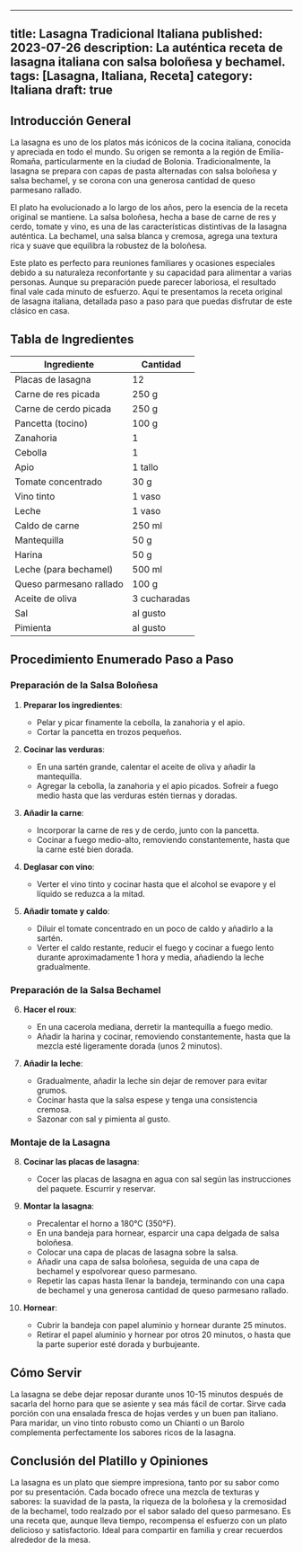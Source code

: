 
---
title: Lasagna Tradicional Italiana
published: 2023-07-26
description: La auténtica receta de lasagna italiana con salsa boloñesa y bechamel.
tags: [Lasagna, Italiana, Receta]
category: Italiana
draft: true
---

## Introducción General

La lasagna es uno de los platos más icónicos de la cocina italiana, conocida y apreciada en todo el mundo. Su origen se remonta a la región de Emilia-Romaña, particularmente en la ciudad de Bolonia. Tradicionalmente, la lasagna se prepara con capas de pasta alternadas con salsa boloñesa y salsa bechamel, y se corona con una generosa cantidad de queso parmesano rallado.

El plato ha evolucionado a lo largo de los años, pero la esencia de la receta original se mantiene. La salsa boloñesa, hecha a base de carne de res y cerdo, tomate y vino, es una de las características distintivas de la lasagna auténtica. La bechamel, una salsa blanca y cremosa, agrega una textura rica y suave que equilibra la robustez de la boloñesa.

Este plato es perfecto para reuniones familiares y ocasiones especiales debido a su naturaleza reconfortante y su capacidad para alimentar a varias personas. Aunque su preparación puede parecer laboriosa, el resultado final vale cada minuto de esfuerzo. Aquí te presentamos la receta original de lasagna italiana, detallada paso a paso para que puedas disfrutar de este clásico en casa.

## Tabla de Ingredientes

| Ingrediente                    | Cantidad              |
| ------------------------------ | --------------------- |
| Placas de lasagna              | 12                    |
| Carne de res picada            | 250 g                 |
| Carne de cerdo picada          | 250 g                 |
| Pancetta (tocino)              | 100 g                 |
| Zanahoria                      | 1                     |
| Cebolla                        | 1                     |
| Apio                           | 1 tallo               |
| Tomate concentrado             | 30 g                  |
| Vino tinto                     | 1 vaso                |
| Leche                          | 1 vaso                |
| Caldo de carne                 | 250 ml                |
| Mantequilla                    | 50 g                  |
| Harina                         | 50 g                  |
| Leche (para bechamel)          | 500 ml                |
| Queso parmesano rallado        | 100 g                 |
| Aceite de oliva                | 3 cucharadas          |
| Sal                            | al gusto              |
| Pimienta                       | al gusto              |

## Procedimiento Enumerado Paso a Paso

### Preparación de la Salsa Boloñesa

1. **Preparar los ingredientes**:
    - Pelar y picar finamente la cebolla, la zanahoria y el apio.
    - Cortar la pancetta en trozos pequeños.

2. **Cocinar las verduras**:
    - En una sartén grande, calentar el aceite de oliva y añadir la mantequilla. 
    - Agregar la cebolla, la zanahoria y el apio picados. Sofreír a fuego medio hasta que las verduras estén tiernas y doradas.

3. **Añadir la carne**:
    - Incorporar la carne de res y de cerdo, junto con la pancetta.
    - Cocinar a fuego medio-alto, removiendo constantemente, hasta que la carne esté bien dorada.

4. **Deglasar con vino**:
    - Verter el vino tinto y cocinar hasta que el alcohol se evapore y el líquido se reduzca a la mitad.

5. **Añadir tomate y caldo**:
    - Diluir el tomate concentrado en un poco de caldo y añadirlo a la sartén.
    - Verter el caldo restante, reducir el fuego y cocinar a fuego lento durante aproximadamente 1 hora y media, añadiendo la leche gradualmente.

### Preparación de la Salsa Bechamel

6. **Hacer el roux**:
    - En una cacerola mediana, derretir la mantequilla a fuego medio.
    - Añadir la harina y cocinar, removiendo constantemente, hasta que la mezcla esté ligeramente dorada (unos 2 minutos).

7. **Añadir la leche**:
    - Gradualmente, añadir la leche sin dejar de remover para evitar grumos.
    - Cocinar hasta que la salsa espese y tenga una consistencia cremosa.
    - Sazonar con sal y pimienta al gusto.

### Montaje de la Lasagna

8. **Cocinar las placas de lasagna**:
    - Cocer las placas de lasagna en agua con sal según las instrucciones del paquete. Escurrir y reservar.

9. **Montar la lasagna**:
    - Precalentar el horno a 180°C (350°F).
    - En una bandeja para hornear, esparcir una capa delgada de salsa boloñesa.
    - Colocar una capa de placas de lasagna sobre la salsa.
    - Añadir una capa de salsa boloñesa, seguida de una capa de bechamel y espolvorear queso parmesano.
    - Repetir las capas hasta llenar la bandeja, terminando con una capa de bechamel y una generosa cantidad de queso parmesano rallado.

10. **Hornear**:
    - Cubrir la bandeja con papel aluminio y hornear durante 25 minutos.
    - Retirar el papel aluminio y hornear por otros 20 minutos, o hasta que la parte superior esté dorada y burbujeante.

## Cómo Servir

La lasagna se debe dejar reposar durante unos 10-15 minutos después de sacarla del horno para que se asiente y sea más fácil de cortar. Sirve cada porción con una ensalada fresca de hojas verdes y un buen pan italiano. Para maridar, un vino tinto robusto como un Chianti o un Barolo complementa perfectamente los sabores ricos de la lasagna.

## Conclusión del Platillo y Opiniones

La lasagna es un plato que siempre impresiona, tanto por su sabor como por su presentación. Cada bocado ofrece una mezcla de texturas y sabores: la suavidad de la pasta, la riqueza de la boloñesa y la cremosidad de la bechamel, todo realzado por el sabor salado del queso parmesano. Es una receta que, aunque lleva tiempo, recompensa el esfuerzo con un plato delicioso y satisfactorio. Ideal para compartir en familia y crear recuerdos alrededor de la mesa.
